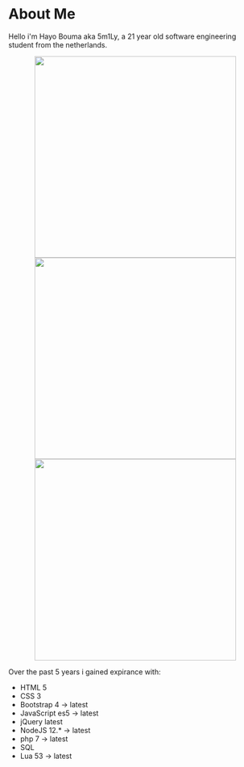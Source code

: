 # About Me

Hello i'm Hayo Bouma aka 5m1Ly, a 21 year old software engineering student from the netherlands.

<p align = "center">
  <img src = "https://github-readme-stats.vercel.app/api?username=5m1Ly&show_icons=true&theme=bear&show_icons=true&title_color=fff&icon_color=79ff97&text_color=9f9f9f&bg_color=151515" width = 400>
  <img src = "https://github-readme-streak-stats.herokuapp.com?user=5m1Ly&theme=dark&hide_border=true" width = 400>
  <img src = "https://github-readme-stats.vercel.app/api/top-langs/?username=5m1Ly&layout=compac&show_icons=true&title_color=fff&icon_color=79ff97&text_color=9f9f9f&bg_color=151515t" width = 400>
</p>

Over the past 5 years i gained expirance with:
- HTML 5
- CSS 3
- Bootstrap 4 -> latest
- JavaScript es5 -> latest
- jQuery latest
- NodeJS 12.* -> latest
- php 7 -> latest
- SQL
- Lua 53 -> latest
